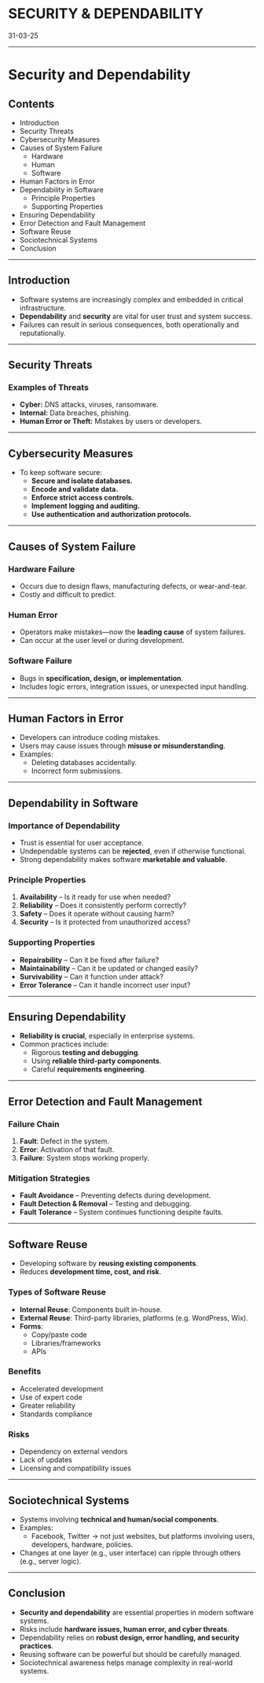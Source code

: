 # SECURITY & DEPENDABILITY
31-03-25

---

# Security and Dependability

## Contents
- Introduction
- Security Threats
- Cybersecurity Measures
- Causes of System Failure
  - Hardware
  - Human
  - Software
- Human Factors in Error
- Dependability in Software
  - Principle Properties
  - Supporting Properties
- Ensuring Dependability
- Error Detection and Fault Management
- Software Reuse
- Sociotechnical Systems
- Conclusion

---

## Introduction
- Software systems are increasingly complex and embedded in critical infrastructure.
- **Dependability** and **security** are vital for user trust and system success.
- Failures can result in serious consequences, both operationally and reputationally.

---

## Security Threats
### **Examples of Threats**
- **Cyber:** DNS attacks, viruses, ransomware.
- **Internal:** Data breaches, phishing.
- **Human Error or Theft:** Mistakes by users or developers.

---

## Cybersecurity Measures
- To keep software secure:
  - **Secure and isolate databases.**
  - **Encode and validate data.**
  - **Enforce strict access controls.**
  - **Implement logging and auditing.**
  - **Use authentication and authorization protocols.**

---

## Causes of System Failure
### **Hardware Failure**
- Occurs due to design flaws, manufacturing defects, or wear-and-tear.
- Costly and difficult to predict.

### **Human Error**
- Operators make mistakes—now the **leading cause** of system failures.
- Can occur at the user level or during development.

### **Software Failure**
- Bugs in **specification, design, or implementation**.
- Includes logic errors, integration issues, or unexpected input handling.

---

## Human Factors in Error
- Developers can introduce coding mistakes.
- Users may cause issues through **misuse or misunderstanding**.
- Examples:
  - Deleting databases accidentally.
  - Incorrect form submissions.

---

## Dependability in Software
### **Importance of Dependability**
- Trust is essential for user acceptance.
- Undependable systems can be **rejected**, even if otherwise functional.
- Strong dependability makes software **marketable and valuable**.

### **Principle Properties**
1. **Availability** – Is it ready for use when needed?
2. **Reliability** – Does it consistently perform correctly?
3. **Safety** – Does it operate without causing harm?
4. **Security** – Is it protected from unauthorized access?

### **Supporting Properties**
- **Repairability** – Can it be fixed after failure?
- **Maintainability** – Can it be updated or changed easily?
- **Survivability** – Can it function under attack?
- **Error Tolerance** – Can it handle incorrect user input?

---

## Ensuring Dependability
- **Reliability is crucial**, especially in enterprise systems.
- Common practices include:
  - Rigorous **testing and debugging**.
  - Using **reliable third-party components**.
  - Careful **requirements engineering**.

---

## Error Detection and Fault Management
### **Failure Chain**
1. **Fault**: Defect in the system.
2. **Error**: Activation of that fault.
3. **Failure**: System stops working properly.

### **Mitigation Strategies**
- **Fault Avoidance** – Preventing defects during development.
- **Fault Detection & Removal** – Testing and debugging.
- **Fault Tolerance** – System continues functioning despite faults.

---

## Software Reuse
- Developing software by **reusing existing components**.
- Reduces **development time, cost, and risk**.

### **Types of Software Reuse**
- **Internal Reuse**: Components built in-house.
- **External Reuse**: Third-party libraries, platforms (e.g. WordPress, Wix).
- **Forms**:
  - Copy/paste code
  - Libraries/frameworks
  - APIs

### **Benefits**
- Accelerated development
- Use of expert code
- Greater reliability
- Standards compliance

### **Risks**
- Dependency on external vendors
- Lack of updates
- Licensing and compatibility issues

---

## Sociotechnical Systems
- Systems involving **technical and human/social components**.
- Examples:
  - Facebook, Twitter → not just websites, but platforms involving users, developers, hardware, policies.
- Changes at one layer (e.g., user interface) can ripple through others (e.g., server logic).

---

## Conclusion
- **Security and dependability** are essential properties in modern software systems.
- Risks include **hardware issues, human error, and cyber threats**.
- Dependability relies on **robust design, error handling, and security practices**.
- Reusing software can be powerful but should be carefully managed.
- Sociotechnical awareness helps manage complexity in real-world systems.